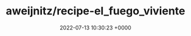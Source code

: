 ---
title: "aweijnitz/recipe-el_fuego_viviente"
link: "https://github.com/aweijnitz/recipe-el_fuego_viviente"
date: "2022-07-13 10:30:23 +0000"
---